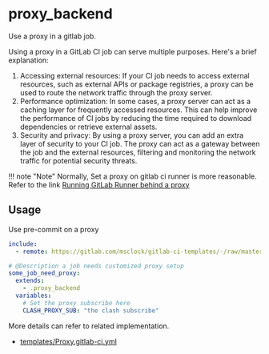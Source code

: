 # proxy_backend

Use a proxy in a gitlab job.

Using a proxy in a GitLab CI job can serve multiple purposes. Here's a brief explanation:

1. Accessing external resources: If your CI job needs to access external resources, such as external APIs or package registries, a proxy can be used to route the network traffic through the proxy server.
2. Performance optimization: In some cases, a proxy server can act as a caching layer for frequently accessed resources. This can help improve the performance of CI jobs by reducing the time required to download dependencies or retrieve external assets.
3. Security and privacy: By using a proxy server, you can add an extra layer of security to your CI job. The proxy can act as a gateway between the job and the external resources, filtering and monitoring the network traffic for potential security threats.

!!! note "Note"
    Normally, Set a proxy on gitlab ci runner is more reasonable. Refer to the link [Running GitLab Runner behind a proxy](https://docs.gitlab.com/runner/configuration/proxy.html)

## Usage

Use pre-commit on a proxy

```yaml
include:
  - remote: https://gitlab.com/msclock/gitlab-ci-templates/-/raw/master/templates/Proxy.gitlab-ci.yml

# @Description a job needs customized proxy setup
some_job_need_proxy:
  extends:
    - .proxy_backend
  variables:
    # Set the proxy subscribe here
    CLASH_PROXY_SUB: "the clash subscribe"
```

More details can refer to related implementation.

- [templates/Proxy.gitlab-ci.yml](https://gitlab.com/msclock/gitlab-ci-templates/-/raw/master/templates/Proxy.gitlab-ci.yml)
